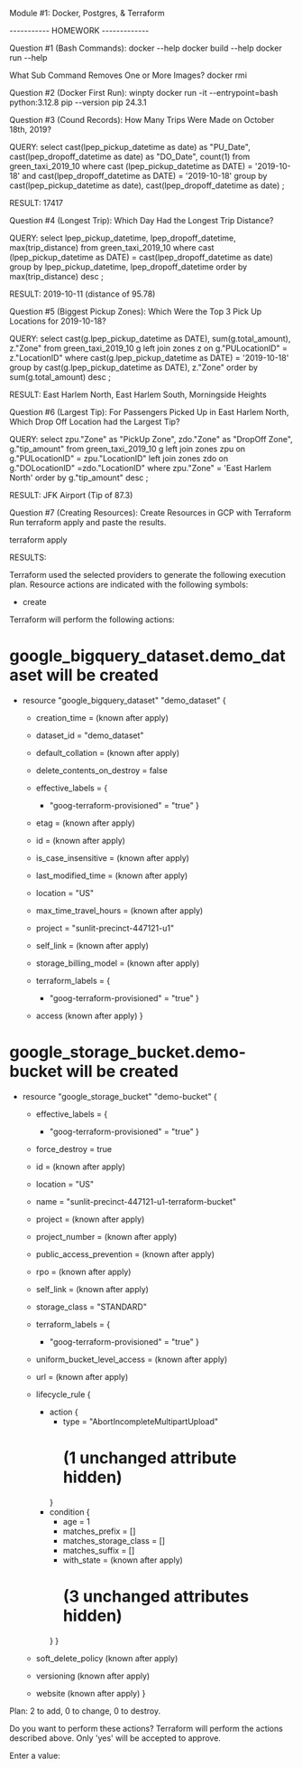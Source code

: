 Module #1: Docker, Postgres, & Terraform

----------- HOMEWORK -------------

Question #1 (Bash Commands):
docker --help
docker build --help
docker run --help

What Sub Command Removes One or More Images?
docker rmi

Question #2 (Docker First Run):
winpty docker run -it --entrypoint=bash python:3.12.8
pip --version
pip 24.3.1


Question #3 (Cound Records):
How Many Trips Were Made on October 18th, 2019?

QUERY:
select 
cast(lpep_pickup_datetime as date) as "PU_Date",
cast(lpep_dropoff_datetime as date) as "DO_Date",
count(1)
from green_taxi_2019_10
where cast (lpep_pickup_datetime as DATE) = '2019-10-18'
and cast(lpep_dropoff_datetime as DATE) = '2019-10-18'
group by 
cast(lpep_pickup_datetime as date),
cast(lpep_dropoff_datetime as date)
;

RESULT:
17417

Question #4 (Longest Trip):
Which Day Had the Longest Trip Distance?

QUERY:
select 
lpep_pickup_datetime,
lpep_dropoff_datetime,
max(trip_distance)
from green_taxi_2019_10
where cast (lpep_pickup_datetime as DATE) = cast(lpep_dropoff_datetime as date)
group by
lpep_pickup_datetime,
lpep_dropoff_datetime
order by max(trip_distance) desc
;

RESULT:
2019-10-11 (distance of 95.78)

Question #5 (Biggest Pickup Zones):
Which Were the Top 3 Pick Up Locations for 2019-10-18?

QUERY:
select
cast(g.lpep_pickup_datetime as DATE),
sum(g.total_amount),
z."Zone"
from green_taxi_2019_10 g
left join zones z on g."PULocationID" = z."LocationID"
where cast(g.lpep_pickup_datetime as DATE) = '2019-10-18'
group by cast(g.lpep_pickup_datetime as DATE), z."Zone"
order by sum(g.total_amount) desc
;

RESULT:
East Harlem North, East Harlem South, Morningside Heights

Question #6 (Largest Tip):
For Passengers Picked Up in East Harlem North, Which Drop Off Location had the Largest Tip?

QUERY:
select
zpu."Zone" as "PickUp Zone",
zdo."Zone" as "DropOff Zone",
g."tip_amount"
from green_taxi_2019_10 g
left join zones zpu on g."PULocationID" = zpu."LocationID"
left join zones zdo on g."DOLocationID" =zdo."LocationID"
where zpu."Zone" = 'East Harlem North'
order by g."tip_amount" desc
;

RESULT:
JFK Airport (Tip of 87.3)

Question #7 (Creating Resources):
Create Resources in GCP with Terraform
Run terraform apply and paste the results.

terraform apply

RESULTS:

Terraform used the selected providers to generate the following execution plan. Resource actions are indicated with the
following symbols:
  + create

Terraform will perform the following actions:

  # google_bigquery_dataset.demo_dataset will be created
  + resource "google_bigquery_dataset" "demo_dataset" {
      + creation_time              = (known after apply)
      + dataset_id                 = "demo_dataset"
      + default_collation          = (known after apply)
      + delete_contents_on_destroy = false
      + effective_labels           = {
          + "goog-terraform-provisioned" = "true"
        }
      + etag                       = (known after apply)
      + id                         = (known after apply)
      + is_case_insensitive        = (known after apply)
      + last_modified_time         = (known after apply)
      + location                   = "US"
      + max_time_travel_hours      = (known after apply)
      + project                    = "sunlit-precinct-447121-u1"
      + self_link                  = (known after apply)
      + storage_billing_model      = (known after apply)
      + terraform_labels           = {
          + "goog-terraform-provisioned" = "true"
        }

      + access (known after apply)
    }

  # google_storage_bucket.demo-bucket will be created
  + resource "google_storage_bucket" "demo-bucket" {
      + effective_labels            = {
          + "goog-terraform-provisioned" = "true"
        }
      + force_destroy               = true
      + id                          = (known after apply)
      + location                    = "US"
      + name                        = "sunlit-precinct-447121-u1-terraform-bucket"
      + project                     = (known after apply)
      + project_number              = (known after apply)
      + public_access_prevention    = (known after apply)
      + rpo                         = (known after apply)
      + self_link                   = (known after apply)
      + storage_class               = "STANDARD"
      + terraform_labels            = {
          + "goog-terraform-provisioned" = "true"
        }
      + uniform_bucket_level_access = (known after apply)
      + url                         = (known after apply)

      + lifecycle_rule {
          + action {
              + type          = "AbortIncompleteMultipartUpload"
                # (1 unchanged attribute hidden)
            }
          + condition {
              + age                    = 1
              + matches_prefix         = []
              + matches_storage_class  = []
              + matches_suffix         = []
              + with_state             = (known after apply)
                # (3 unchanged attributes hidden)
            }
        }

      + soft_delete_policy (known after apply)

      + versioning (known after apply)

      + website (known after apply)
    }

Plan: 2 to add, 0 to change, 0 to destroy.

Do you want to perform these actions?
  Terraform will perform the actions described above.
  Only 'yes' will be accepted to approve.

  Enter a value:
